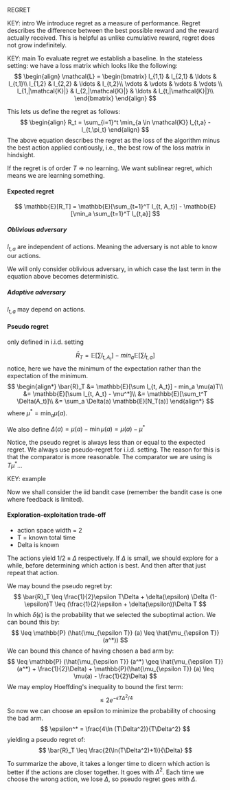 REGRET

KEY: intro
We introduce regret as a measure of performance. Regret describes the difference between the best possible reward and the reward actually received. This is helpful as unlike cumulative reward, regret does not grow indefinitely.

KEY: main
To evaluate regret we establish a baseline. In the stateless setting: we have a loss matrix which looks like the following:
$$
\begin{align}
\mathcal{L} =
\begin{bmatrix}
    l_{1,1} & l_{2,1} & \ldots & l_{t,1}\\
    l_{1,2} & l_{2,2} & \ldots & l_{t,2}\\
    \vdots & \vdots & \vdots & \vdots \\
    l_{1,|\mathcal{K}|} & l_{2,|\mathcal{K}|} & \ldots & l_{t,|\mathcal{K}|}\\
\end{bmatrix}
\end{align}
$$

This lets us define the regret as follows:
$$
\begin{align}
    R_t = \sum_{i=1}^t \min_{a \in \mathcal{K}} l_{t,a} - l_{t,\pi_t}
\end{align}
$$
The above equation describes the regret as the loss of the algorithm minus the best action applied contiously, i.e., the best row of the loss matrix in hindsight.

If the regret is of order $T$ $\Rightarrow$ no learning. We want sublinear regret, which means we are learning something.




#### Expected regret
$$
    \mathbb{E}[R_T] = \mathbb{E}[\sum_{t=1}^T l_{t, A_t}] - \mathbb{E}[\min_a \sum_{t=1}^T l_{t,a}]
$$


##### Oblivious adversary
$l_{t,a}$ are independent of actions. Meaning the adversary is not able to know our actions.

We will only consider oblivious adversary, in which case the last term in the equation above becomes deterministic.

##### Adaptive adversary
$l_{t,a}$ may depend on actions.


#### Pseudo regret
only defined in i.i.d. setting

$$
    \bar{R}_T = \mathbb{E}[\sum l_{t, A_t}] - min_a \mathbb{E}[\sum l_{t,a}]
$$
notice, here we have the minimum of the expectation rather than the expectation of the minimum.
$$
\begin{align*}
    \bar{R}_T &= \mathbb{E}[\sum l_{t, A_t}] - min_a \mu(a)T\\
        &= \mathbb{E}[\sum l_{t, A_t} - \mu^*]\\
        &= \mathbb{E}[\sum_t^T \Delta(A_t)]\\
        &= \sum_a \Delta(a) \mathbb{E}[N_T(a)]
\end{align*}
$$
where $\mu^* = \min_a \mu(a)$.

We also define $\Delta(a) = \mu(a)- \min \mu(a) = \mu(a) - \mu^*$


Notice, the pseudo regret is always less than or equal to the expected regret. We always use pseudo-regret for i.i.d. setting. The reason for this is that the comparator is more reasonable. The comparator we are using is $T\mu^*$...

KEY: example

Now we shall consider the iid bandit case (remember the bandit case is one where feedback is limited).

#### Exploration-exploitation trade-off
* action space width = 2
* T = known total time
* Delta is known

The actions yield $1/2 \pm \Delta$ respectively. If $\Delta$ is small, we should explore for a while, before determining which action is best. And then after that just repeat that action. 


We may bound the pseudo regret by:
$$
    \bar{R}_T \leq \frac{1}{2}\epsilon T\Delta + \delta(\epsilon) \Delta (1-\epsilon)T \leq (\frac{1}{2}\epsilon + \delta(\epsilon))\Delta T
$$
In which $\delta(\epsilon)$ is the probability that we selected the suboptimal action. We can bound this by:
$$ 
    \leq \mathbb{P} (\hat{\mu_{\epsilon T}} (a) \leq \hat{\mu_{\epsilon T}} (a^*))
$$ 
We can bound this chance of having chosen a bad arm by:
$$
    \leq \mathbb{P} (\hat{\mu_{\epsilon T}} (a^*) \geq 
    \hat{\mu_{\epsilon T}} (a^*) + \frac{1}{2}\Delta)
    + \mathbb{P}(\hat{\mu_{\epsilon T}} (a) \leq \mu(a) - \frac{1}{2}\Delta)
$$
We may employ Hoeffding's inequality to bound the first term:
$$
    \leq 2 e^{- \epsilon T \Delta^2 / 4}
$$
So now we can choose an epsilon to minimize the probability of choosing the bad arm.
$$
    \epsilon^* = \frac{4\ln (T\Delta^2)}{T\Delta^2}
$$
yielding a pseudo regret of:
$$
    \bar{R}_T \leq \frac{2(\ln(T\Delta^2)+1)}{\Delta}
$$

To summarize the above, it takes a longer time to dicern which action is better if the actions are closer together. It goes with $\Delta^2$. Each time we choose the wrong action, we lose $\Delta$, so pseudo regret goes with $\Delta$.